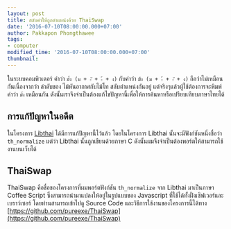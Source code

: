 ```yaml
---
layout: post
title: สลับคำให้ถูกตำแหน่งด้วย ThaiSwap
date: '2016-07-10T08:00:00.000+07:00'
author: Pakkapon Phongthawee
tags:
- computer
modified_time: '2016-07-10T08:00:00.000+07:00'
thumbnail:
---
```

ในระบบคอมพิวเตอร์ คำว่า `มั้ง (ม + -ั + -้ + ง)` กับคำว่า `ม้ัง (ม + -้ + -ั + ง)` ถือว่าไม่เหมือนกันเนื่องจากว่า ลำดับของ ไม้หันอากาศกับไม้โท สลับตำแหน่งกันอยู่ แต่จริงๆแล้วผู้ใช้ต้องการจะพิมพ์คำว่า `มั้ง` เหมือนกัน ดังนั้นเราจึงจำเป็นต้องแก้ไขปัญหานี้เพื่อให้การค้นหาหรือเปรียบเทียบภาษาไทยได้

## การแก้ปัญหาในอดีต
ในโครงการ [Libthai](https://linux.thai.net/projects/libthai) ได้มีการแก้ปัญหานี้ไว้แล้ว โดยในโครงการ Libthai นั้นจะมีฟังก์ชันหนึ่งชื่อว่า `th_normalize` แต่ว่า Libthai นั้นถูกเขียนด้วยภาษา C ดังนั้นผมจึงจำเป็นต้องพอร์ตให้สามารถใช้งานบนเว็บได้

## ThaiSwap
ThaiSwap คือชื่อของโครงการที่ผมพอร์ตฟังก์ชัน `th_normalize` จาก Libthai มาเป็นภาษา Coffee Script ซึ่งสามารถนำมาแปลงให้อยู่ในรูปแบบของ Javascript ที่ใช้ได้ทั้งฝั่งเซิฟเวอร์และเบราว์เซอร์ โดยท่านสามารถเข้าไปดู Source Code และวิธีการใช้งานของโครงการนี้ได้ทาง [https://github.com/pureexe/ThaiSwap](https://github.com/pureexe/ThaiSwap)
